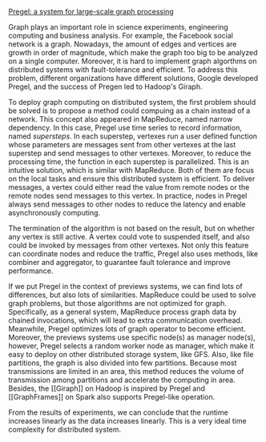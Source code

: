 [Pregel: a system for large-scale graph processing](https://dl.acm.org/citation.cfm?id=1807184)

Graph plays an important role in science experiments, engineering computing and business analysis. For example, the Facebook social network is a graph. Nowadays, the amount of edges and vertices are growth in order of magnitude, which make the graph too big to be analyzed on a single computer. Moreover, it is hard to implement graph algorthms on distributed systems with fault-tolerance and efficient. To address this problem, different organizations have different solutions, Google developed Pregel, and the success of Pregen led to Hadoop's Giraph.

To deploy graph computing on distributed system, the first problem should be solved is to propose a method could compuing as a chain instead of a network. This concept also appeared in MapReduce, named narrow dependency. In this case, Pregel use time series to record information, named *supersteps*. In each superstep, vertexes run a user defined function whose parameters are messages sent from other vertexes at the last superstep and send messages to other vertexes. Moreover, to reduce the processing time, the function in each superstep is parallelized. This is an intuitive solution, which is similar with MapReduce. Both of them are focus on the local tasks and ensure this distributed system is efficient. To deliver messages, a vertex could either read the value from remote nodes or the remote nodes send messages to this vertex. In practice, nodes in Pregel always send messages to other nodes to reduce the latency and enable asynchronously computing.

The termination of the algorithm is not based on the result, but on whether any vertex is still active. A vertex could vote to suspended itself, and also could be invoked by messages from other vertexes. Not only this feature can coordinate nodes and reduce the traffic, Pregel also uses methods, like combiner and aggregator, to guarantee fault tolerance and improve performance.

If we put Pregel in the context of previews systems, we can find lots of differences, but also lots of similarities. MapReduce could be used to solve graph problems, but those algorithms are not optimized for graph. Specifically, as a general system, MapReduce process graph data by chained invocations, which will lead to extra communication overhead. Meanwhile, Pregel optimizes lots of graph operator to become efficient. Moreover, the previews systems use specific node(s) as manager node(s), however, Pregel selects a random worker node as manager, which make it easy to deploy on other distributed storage system, like GFS. Also, like file partitions, the graph is also divided into few partitions. Because most transmissions are limited in an area, this method reduces the volume of transmission among partitions and accelerate the computing in area. Besides, the [[Giraph]] on Hadoop is inspired by Pregel and [[GraphFrames]] on Spark also supports Pregel-like operation.

From the results of experiments, we can conclude that the runtime increases linearly as the data increases linearly. This is a very ideal time complexity for distributed system.